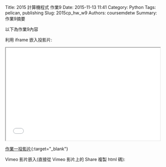 Title: 2015 計算機程式 作業9
Date: 2015-11-13 11:41
Category: Python
Tags: pelican, publishing
Slug: 2015cp_hw_w9
Authors: coursemdetw
Summary: 作業9摘要

以下為作業9內容

利用 iframe 嵌入投影片:

<iframe src="404213121_cp_w9_p.html" width="500" height="300"></iframe>

[作業一投影片](40423121_cp_w8_p.html){:target="_blank"}

Vimeo 影片嵌入(直接從 Vimeo 影片上的 Share 複製 html 碼):

